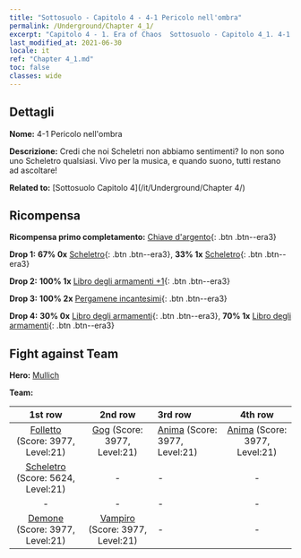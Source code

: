 ```yaml
---
title: "Sottosuolo - Capitolo 4 - 4-1 Pericolo nell'ombra"
permalink: /Underground/Chapter 4_1/
excerpt: "Capitolo 4 - 1. Era of Chaos  Sottosuolo - Capitolo 4_1. 4-1 Pericolo nell'ombra"
last_modified_at: 2021-06-30
locale: it
ref: "Chapter 4_1.md"
toc: false
classes: wide
---
```


## Dettagli

 **Nome:** 4-1 Pericolo nell'ombra

 **Descrizione:** Credi che noi Scheletri non abbiamo sentimenti? Io non sono uno Scheletro qualsiasi. Vivo per la musica, e quando suono, tutti restano ad ascoltare!

 **Related to:** [Sottosuolo Capitolo 4](/it/Underground/Chapter 4/)

## Ricompensa

 **Ricompensa primo completamento:** [Chiave d'argento](/ItemsIT/con_693/){: .btn .btn--era3}

 **Drop 1:** **67% 0x** [Scheletro](/ItemsIT/unt_208/){: .btn .btn--era3}, **33% 1x** [Scheletro](/ItemsIT/unt_208/){: .btn .btn--era3}

 **Drop 2:** **100% 1x** [Libro degli armamenti +1](/ItemsIT/mat_25/){: .btn .btn--era3}

 **Drop 3:** **100% 2x** [Pergamene incantesimi](/ItemsIT/con_694/){: .btn .btn--era3}

 **Drop 4:** **30% 0x** [Libro degli armamenti](/ItemsIT/mat_18/){: .btn .btn--era3}, **70% 1x** [Libro degli armamenti](/ItemsIT/mat_18/){: .btn .btn--era3}


## Fight against Team
 **Hero:** [Mullich](/it/heroes/Mullich/)

 **Team:**


  | 1st row | 2nd row | 3rd row | 4th row |
  |:----:|:----:|:----|:----:|
  | [Folletto](/it/units/Imp/) (Score: 3977, Level:21)  | [Gog](/it/units/Gog/) (Score: 3977, Level:21)  | [Anima](/it/units/Wight/) (Score: 3977, Level:21)  | [Anima](/it/units/Wight/) (Score: 3977, Level:21)  |
  | [Scheletro](/it/units/Skeleton/) (Score: 5624, Level:21)  | - | - | - |
  | - | - | - | - |
  | [Demone](/it/units/Demon/) (Score: 3977, Level:21)  | [Vampiro](/it/units/Vampire/) (Score: 3977, Level:21)  | - | - |


